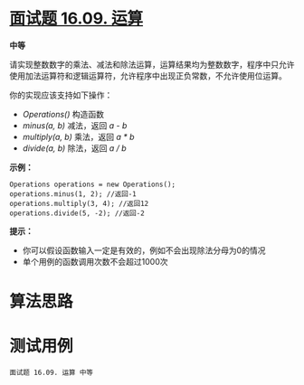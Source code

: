 # [面试题 16.09. 运算][cnTitle]

**中等**

请实现整数数字的乘法、减法和除法运算，运算结果均为整数数字，程序中只允许使用加法运算符和逻辑运算符，允许程序中出现正负常数，不允许使用位运算。

你的实现应该支持如下操作：

-  *Operations()*  构造函数 
-  *minus(a, b)*  减法，返回 *a - b*  
-  *multiply(a, b)*  乘法，返回 *a * b*  
-  *divide(a, b)*  除法，返回 *a / b* 

**示例：** 

```
Operations operations = new Operations();
operations.minus(1, 2); //返回-1
operations.multiply(3, 4); //返回12
operations.divide(5, -2); //返回-2

```

**提示：** 

- 你可以假设函数输入一定是有效的，例如不会出现除法分母为0的情况 
- 单个用例的函数调用次数不会超过1000次




# 算法思路

# 测试用例
```
面试题 16.09. 运算 中等
```

[cnTitle]: https://leetcode-cn.com/problems/operations-lcci/
